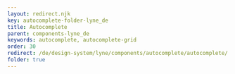 ```yaml
---
layout: redirect.njk
key: autocomplete-folder-lyne_de
title: Autocomplete
parent: components-lyne_de
keywords: autocomplete, autocomplete-grid
order: 30
redirect: /de/design-system/lyne/components/autocomplete/autocomplete/
folder: true
---
```

